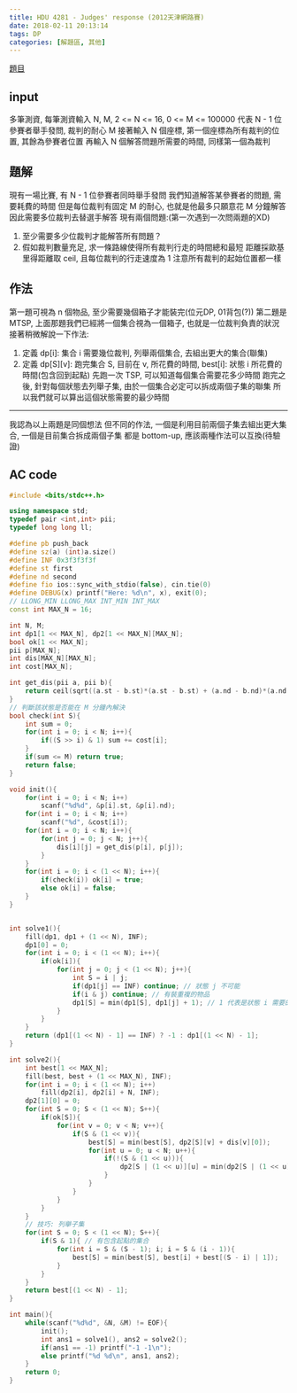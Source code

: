 ```yaml
---
title: HDU 4281 - Judges' response (2012天津網路賽)
date: 2018-02-11 20:13:14
tags: DP
categories: [解題區, 其他]
---
```


[題目](https://vjudge.net/problem/HDU-4281)

## input
多筆測資, 每筆測資輸入 N, M, 2 <= N <= 16, 0 <= M <= 100000
代表 N - 1 位參賽者舉手發問, 裁判的耐心 M
接著輸入 N 個座標, 第一個座標為所有裁判的位置, 其餘為參賽者位置
再輸入 N 個解答問題所需要的時間, 同樣第一個為裁判

## 題解
現有一場比賽, 有 N - 1 位參賽者同時舉手發問
我們知道解答某參賽者的問題, 需要耗費的時間
但是每位裁判有固定 M 的耐心, 也就是他最多只願意花 M 分鐘解答
因此需要多位裁判去替選手解答
現有兩個問題:(第一次遇到一次問兩題的XD)
1. 至少需要多少位裁判才能解答所有問題？
2. 假如裁判數量充足, 求一條路線使得所有裁判行走的時間總和最短
距離採歐基里得距離取 ceil, 且每位裁判的行走速度為 1
注意所有裁判的起始位置都一樣

## 作法
第一題可視為 n 個物品, 至少需要幾個箱子才能裝完(位元DP, 01背包(?))
第二題是 MTSP, 上面那題我們已經將一個集合視為一個箱子, 也就是一位裁判負責的狀況
接著稍微解說一下作法:
1. 定義 dp[i]: 集合 i 需要幾位裁判, 列舉兩個集合, 去組出更大的集合(聯集)
2. 定義 dp[S][v]: 跑完集合 S, 目前在 v, 所花費的時間, best[i]: 狀態 i 所花費的時間(包含回到起點)
先跑一次 TSP, 可以知道每個集合需要花多少時間
跑完之後, 針對每個狀態去列舉子集, 由於一個集合必定可以拆成兩個子集的聯集
所以我們就可以算出這個狀態需要的最少時間
---
我認為以上兩題是同個想法
但不同的作法, 一個是利用目前兩個子集去組出更大集合, 一個是目前集合拆成兩個子集
都是 bottom-up, 應該兩種作法可以互換(待驗證)


## AC code
```cpp
#include <bits/stdc++.h>

using namespace std;
typedef pair <int,int> pii;
typedef long long ll;

#define pb push_back
#define sz(a) (int)a.size()
#define INF 0x3f3f3f3f
#define st first
#define nd second
#define fio ios::sync_with_stdio(false), cin.tie(0)
#define DEBUG(x) printf("Here: %d\n", x), exit(0);
// LLONG_MIN LLONG_MAX INT_MIN INT_MAX
const int MAX_N = 16;

int N, M;
int dp1[1 << MAX_N], dp2[1 << MAX_N][MAX_N];
bool ok[1 << MAX_N];
pii p[MAX_N];
int dis[MAX_N][MAX_N];
int cost[MAX_N];

int get_dis(pii a, pii b){
    return ceil(sqrt((a.st - b.st)*(a.st - b.st) + (a.nd - b.nd)*(a.nd - b.nd)));
}
// 判斷該狀態是否能在 M 分鐘內解決
bool check(int S){
    int sum = 0;
    for(int i = 0; i < N; i++){
        if((S >> i) & 1) sum += cost[i];
    }
    if(sum <= M) return true;
    return false;
}

void init(){
    for(int i = 0; i < N; i++)
        scanf("%d%d", &p[i].st, &p[i].nd);
    for(int i = 0; i < N; i++)
        scanf("%d", &cost[i]);
    for(int i = 0; i < N; i++){
        for(int j = 0; j < N; j++){
            dis[i][j] = get_dis(p[i], p[j]);
        }
    }
    for(int i = 0; i < (1 << N); i++){
        if(check(i)) ok[i] = true;
        else ok[i] = false;
    }
}


int solve1(){
    fill(dp1, dp1 + (1 << N), INF);
    dp1[0] = 0;
    for(int i = 0; i < (1 << N); i++){
        if(ok[i]){
            for(int j = 0; j < (1 << N); j++){
                int S = i | j;
                if(dp1[j] == INF) continue; // 狀態 j 不可能
                if(i & j) continue; // 有裝重複的物品
                dp1[S] = min(dp1[S], dp1[j] + 1); // 1 代表是狀態 i 需要的
            }
        }
    }
    return (dp1[(1 << N) - 1] == INF) ? -1 : dp1[(1 << N) - 1];
}

int solve2(){
    int best[1 << MAX_N];
    fill(best, best + (1 << MAX_N), INF);
    for(int i = 0; i < (1 << N); i++)
        fill(dp2[i], dp2[i] + N, INF);
    dp2[1][0] = 0;
    for(int S = 0; S < (1 << N); S++){
        if(ok[S]){
            for(int v = 0; v < N; v++){
                if(S & (1 << v)){
                    best[S] = min(best[S], dp2[S][v] + dis[v][0]);
                    for(int u = 0; u < N; u++){
                        if(!(S & (1 << u))){
                            dp2[S | (1 << u)][u] = min(dp2[S | (1 << u)][u], dp2[S][v] + dis[v][u]);
                        }
                    }
                }
            }
        }
    }
    // 技巧: 列舉子集
    for(int S = 0; S < (1 << N); S++){
        if(S & 1){ // 有包含起點的集合
            for(int i = S & (S - 1); i; i = S & (i - 1)){
                best[S] = min(best[S], best[i] + best[(S - i) | 1]);
            }
        }
    }
    return best[(1 << N) - 1];
}

int main(){
    while(scanf("%d%d", &N, &M) != EOF){
        init();
        int ans1 = solve1(), ans2 = solve2();
        if(ans1 == -1) printf("-1 -1\n");
        else printf("%d %d\n", ans1, ans2);
    }
    return 0;
}
```
